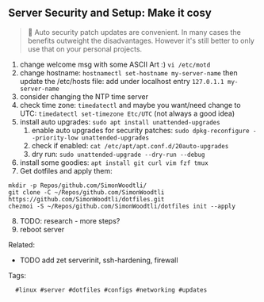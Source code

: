 ## Server Security and Setup: Make it cosy

> 🧐 Auto security patch updates are convenient. In many cases the benefits
> outweight the disadvantages. However it's still better to only use that on
> your personal projects.

1. change welcome msg with some ASCII Art :) `vi /etc/motd`
1. change hostname: `hostnamectl set-hostname my-server-name` then update the
   /etc/hosts file: add under localhost entry `127.0.1.1 my-server-name`
1. consider changing the NTP time server
1. check time zone: `timedatectl` and maybe you want/need change to UTC:
   `timedatectl set-timezone Etc/UTC` (not always a good idea)
1. install auto upgrades: `sudo apt install unattended-upgrades`
    1. enable auto upgrades for security patches: `sudo dpkg-reconfigure --priority-low unattended-upgrades`
    1. check if enabled: `cat /etc/apt/apt.conf.d/20auto-upgrades`
    1. dry run: `sudo unattended-upgrade --dry-run --debug`
1. install some goodies: `apt install git curl vim fzf tmux`
1. Get dotfiles and apply them:

```
mkdir -p Repos/github.com/SimonWoodtli/
git clone -C ~/Repos/github.com/SimonWoodtli https://github.com/SimonWoodtli/dotfiles.git
chezmoi -S ~/Repos/github.com/SimonWoodtli/dotfiles init --apply
```

8. TODO: research - more steps?
9. reboot server

Related:

* TODO add zet serverinit, ssh-hardening, firewall

Tags:

      #linux #server #dotfiles #configs #networking #updates
